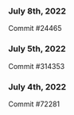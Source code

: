 ### July 8th, 2022

Commit #24465

### July 5th, 2022

Commit #314353


### July 4th, 2022

Commit #72281
